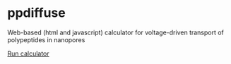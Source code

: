 # ppdiffuse
Web-based (html and javascript) calculator for voltage-driven transport of polypeptides in nanopores

[Run calculator](./ppdiffuse.html)
